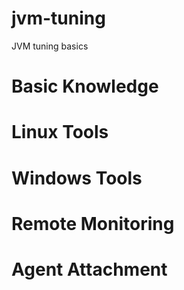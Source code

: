 # jvm-tuning
JVM tuning basics 

# Basic Knowledge 

# Linux Tools

# Windows Tools

# Remote Monitoring 

# Agent Attachment
